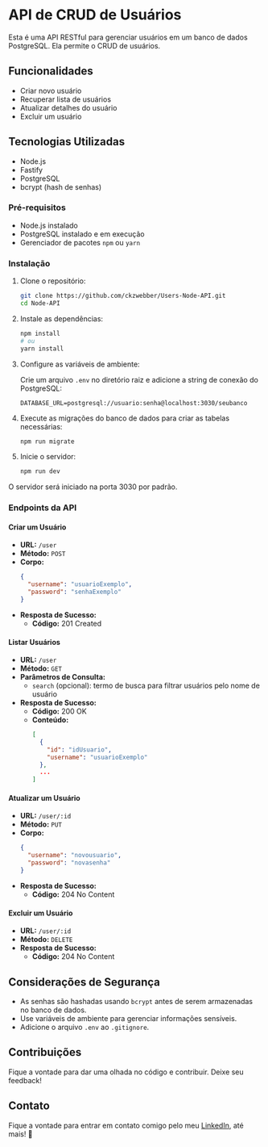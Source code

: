 # API de CRUD de Usuários

Esta é uma API RESTful para gerenciar usuários em um banco de dados PostgreSQL. Ela permite o CRUD de usuários.

## Funcionalidades

- Criar novo usuário
- Recuperar lista de usuários
- Atualizar detalhes do usuário
- Excluir um usuário

## Tecnologias Utilizadas

- Node.js
- Fastify
- PostgreSQL
- bcrypt (hash de senhas)

### Pré-requisitos

- Node.js instalado
- PostgreSQL instalado e em execução
- Gerenciador de pacotes `npm` ou `yarn`

### Instalação

1. Clone o repositório:

   ```bash
   git clone https://github.com/ckzwebber/Users-Node-API.git
   cd Node-API
   ```

2. Instale as dependências:

   ```bash
   npm install
   # ou
   yarn install
   ```

3. Configure as variáveis de ambiente:

   Crie um arquivo `.env` no diretório raiz e adicione a string de conexão do PostgreSQL:

   ```env
   DATABASE_URL=postgresql://usuario:senha@localhost:3030/seubanco
   ```

4. Execute as migrações do banco de dados para criar as tabelas necessárias:

   ```bash
   npm run migrate
   ```

5. Inicie o servidor:
   ```bash
   npm run dev
   ```

O servidor será iniciado na porta 3030 por padrão.

### Endpoints da API

#### Criar um Usuário

- **URL:** `/user`
- **Método:** `POST`
- **Corpo:**
  ```json
  {
    "username": "usuarioExemplo",
    "password": "senhaExemplo"
  }
  ```
- **Resposta de Sucesso:**
  - **Código:** 201 Created

#### Listar Usuários

- **URL:** `/user`
- **Método:** `GET`
- **Parâmetros de Consulta:**
  - `search` (opcional): termo de busca para filtrar usuários pelo nome de usuário
- **Resposta de Sucesso:**
  - **Código:** 200 OK
  - **Conteúdo:**
    ```json
    [
      {
        "id": "idUsuario",
        "username": "usuarioExemplo"
      },
      ...
    ]
    ```

#### Atualizar um Usuário

- **URL:** `/user/:id`
- **Método:** `PUT`
- **Corpo:**
  ```json
  {
    "username": "novousuario",
    "password": "novasenha"
  }
  ```
- **Resposta de Sucesso:**
  - **Código:** 204 No Content

#### Excluir um Usuário

- **URL:** `/user/:id`
- **Método:** `DELETE`
- **Resposta de Sucesso:**
  - **Código:** 204 No Content

## Considerações de Segurança

- As senhas são hashadas usando `bcrypt` antes de serem armazenadas no banco de dados.
- Use variáveis de ambiente para gerenciar informações sensíveis.
- Adicione o arquivo `.env` ao `.gitignore`.

## Contribuições

Fique a vontade para dar uma olhada no código e contribuir. Deixe seu feedback!

## Contato

Fique a vontade para entrar em contato comigo pelo meu <a href="https://www.linkedin.com/in/cmiguelwm/" target="_blank">LinkedIn</a>, até mais! 👋
